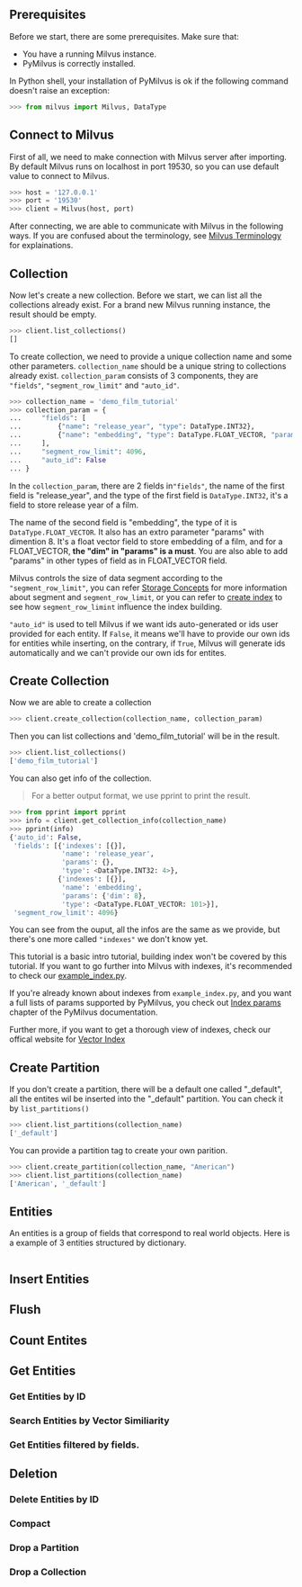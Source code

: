 ## Prerequisites
Before we start, there are some prerequisites. Make sure that:
- You have a running Milvus instance.
- PyMilvus is correctly installed.

In Python shell, your installation of PyMilvus is ok if the following command doesn't raise an exception:
```python
>>> from milvus import Milvus, DataType
```

## Connect to Milvus
First of all, we need to make connection with Milvus server after importing.
By default Milvus runs on localhost in port 19530, so you can use default value to connect to Milvus.

```python
>>> host = '127.0.0.1'
>>> port = '19530'
>>> client = Milvus(host, port)
```

After connecting, we are able to communicate with Milvus in the following ways. If you are confused about the
terminology, see [Milvus Terminology](https://milvus.io/docs/v0.11.0/terms.md) for explainations.

## Collection
Now let's create a new collection. Before we start, we can list all the collections already exist. For a brand
new Milvus running instance, the result should be empty.

```python
>>> client.list_collections()
[]
```
To create collection, we need to provide a unique collection name and some other parameters.
`collection_name` should be a unique string to collections already exist. `collection_param` consists of 3 components, 
they are `"fields"`, `"segment_row_limit"` and `"auto_id"`.

```python
>>> collection_name = 'demo_film_tutorial'
>>> collection_param = {
...     "fields": [
...         {"name": "release_year", "type": DataType.INT32},
...         {"name": "embedding", "type": DataType.FLOAT_VECTOR, "params": {"dim": 8}},
...     ],
...     "segment_row_limit": 4096,
...     "auto_id": False
... }
```
In the `collection_param`, there are 2 fields in`"fields"`, the name of the first field is "release_year", and
the type of the first field is `DataType.INT32`, it's a field to store release year of a film.

The name of the second field is "embedding", the type of it is `DataType.FLOAT_VECTOR`. It also has an extro
parameter "params" with dimention 8. It's a float vector field to store embedding of a film, and for a
FLOAT_VECTOR, **the "dim" in "params" is a must**.
You are also able to add "params" in other types of field as in FLOAT_VECTOR field.

Milvus controls the size of data segment according to the `"segment_row_limit"`, you can refer
[Storage Concepts](https://milvus.io/docs/v0.11.0/storage_concept.md) for more information about segment and
`segment_row_limit`, or you can refer to [create index](https://milvus.io/docs/v0.11.0/create_drop_index_python.md)
to see how `segment_row_limint` influence the index building.

`"auto_id"` is used to tell Milvus if we want ids auto-generated or ids user provided for each entity.
If `False`, it means we'll have to provide our own ids for entities while inserting, on the contrary,
if `True`, Milvus will generate ids automatically and we can't provide our own ids for entites.
 
## Create Collection

Now we are able to create a collection
```python
>>> client.create_collection(collection_name, collection_param)
```

Then you can list collections and 'demo_film_tutorial' will be in the result.
```python
>>> client.list_collections()
['demo_film_tutorial']
```

You can also get info of the collection.
>For a better output format, we use pprint to print the result.

```python
>>> from pprint import pprint
>>> info = client.get_collection_info(collection_name)
>>> pprint(info)
{'auto_id': False,
 'fields': [{'indexes': [{}],
             'name': 'release_year',
             'params': {},
             'type': <DataType.INT32: 4>},
            {'indexes': [{}],
             'name': 'embedding',
             'params': {'dim': 8},
             'type': <DataType.FLOAT_VECTOR: 101>}],
 'segment_row_limit': 4096}

```
You can see from the ouput, all the infos are the same as we provide, but there's one more called `"indexes"`
we don't know yet.

This tutorial is a basic intro tutorial, building index won't be covered by this tutorial.
If you want to go further into Milvus with indexes, it's recommended to check our
[example_index.py](https://github.com/milvus-io/pymilvus/blob/master/examples/example_index.py).

If you're already known about indexes from `example_index.py`, and you want a full lists of params supported
by PyMilvus, you check out [Index params](https://milvus-io.github.io/milvus-sdk-python/pythondoc/v0.3.0/param.html)
chapter of the PyMilvus documentation.

Further more, if you want to get a thorough view of indexes, check our offical website for
[Vector Index](https://milvus.io/docs/v0.11.0/index.md)

## Create Partition

If you don't create a partition, there will be a default one called "_default",  all the entites wil be inserted
into the "_default" partition. You can check it by `list_partitions()`

```python
>>> client.list_partitions(collection_name)
['_default']
```

You can provide a partition tag to create your own parition.
```python
>>> client.create_partition(collection_name, "American")
>>> client.list_partitions(collection_name)
['American', '_default']
```
## Entities

An entities is a group of fields that correspond to real world objects. Here is a example of 3 entities structured
by dictionary.

```python

```
## Insert Entities
## Flush
## Count Entites
## Get Entities
  ### Get Entities by ID
  ### Search Entities by Vector Similiarity
  ### Get Entities filtered by fields.
## Deletion
  ### Delete Entities by ID
  ### Compact
  ### Drop a Partition
  ### Drop a Collection
